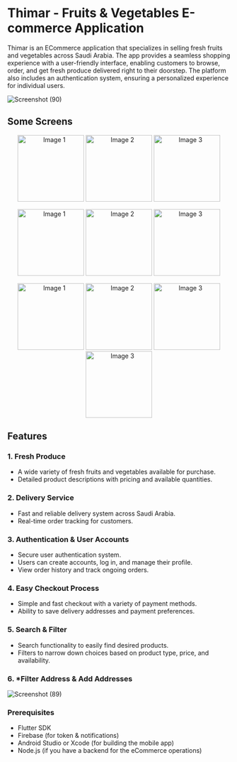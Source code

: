 # Thimar - Fruits & Vegetables E-commerce Application

Thimar is an ECommerce application that specializes in selling fresh fruits and vegetables across Saudi Arabia. The app provides a seamless shopping experience with a user-friendly interface, enabling customers to browse, order, and get fresh produce delivered right to their doorstep. The platform also includes an authentication system, ensuring a personalized experience for individual users.



![Screenshot (90)](https://github.com/user-attachments/assets/d1123a28-09ab-4aa7-8c76-7d90c3c87503)

## Some Screens

<p align="center">
  <img src="https://github.com/user-attachments/assets/d25d482d-2f1a-47e1-b81f-4f40ddf4f518" alt="Image 1" width="150"/>
  <img src="https://github.com/user-attachments/assets/ba2d951a-93d1-46b7-8d46-f086f4a8e821" alt="Image 2" width="150"/>
  <img src="https://github.com/user-attachments/assets/e746b9fb-bbb5-4987-903c-e046c7e97e37" alt="Image 3" width="150"/>
</p>

<p align="center">
  <img src="https://github.com/user-attachments/assets/74b04a8d-126b-4a50-9550-37e74b502381" alt="Image 1" width="150"/>
  <img src="https://github.com/user-attachments/assets/1d70b6b0-c554-4123-8f4d-39f95bdc79d3" alt="Image 2" width="150"/>
  <img src="https://github.com/user-attachments/assets/d70de0ee-9357-42ce-8fb8-6aed96b58727" alt="Image 3" width="150"/>
</p>

<p align="center">
  <img src="https://github.com/user-attachments/assets/11d22c25-7de1-4339-9100-186a6eedbf03" alt="Image 1" width="150"/>
  <img src="https://github.com/user-attachments/assets/55dcfadc-a9db-42f0-9955-9b1fd1d9cdbf" alt="Image 2" width="150"/>
  <img src="https://github.com/user-attachments/assets/fab9bc6e-fbc5-4ab0-b76b-c0c9c278a570" alt="Image 3" width="150"/>
   <img src="https://github.com/user-attachments/assets/c9157a79-8945-4803-85d8-aa2f55e41b65" alt="Image 3" width="150"/>


</p>


## Features

### 1. **Fresh Produce**
   - A wide variety of fresh fruits and vegetables available for purchase.
   - Detailed product descriptions with pricing and available quantities.

### 2. **Delivery Service**
   - Fast and reliable delivery system across Saudi Arabia.
   - Real-time order tracking for customers.

### 3. **Authentication & User Accounts**
   - Secure user authentication system.
   - Users can create accounts, log in, and manage their profile.
   - View order history and track ongoing orders.

### 4. **Easy Checkout Process**
   - Simple and fast checkout with a variety of payment methods.
   - Ability to save delivery addresses and payment preferences.

### 5. **Search & Filter**
   - Search functionality to easily find desired products.
   - Filters to narrow down choices based on product type, price, and availability.

 ### 6. ***Filter Address & Add Addresses**
![Screenshot (89)](https://github.com/user-attachments/assets/591568cd-c675-4483-b10e-ae3533b0db0b)

### Prerequisites

- Flutter SDK
- Firebase (for token & notifications)
- Android Studio or Xcode (for building the mobile app)
- Node.js (if you have a backend for the eCommerce operations)


